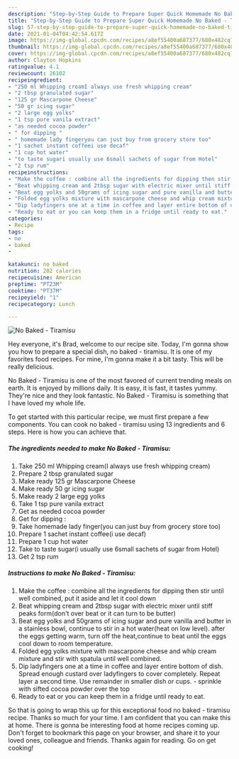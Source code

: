 ```yaml
---
description: "Step-by-Step Guide to Prepare Super Quick Homemade No Baked - Tiramisu"
title: "Step-by-Step Guide to Prepare Super Quick Homemade No Baked - Tiramisu"
slug: 57-step-by-step-guide-to-prepare-super-quick-homemade-no-baked-tiramisu
date: 2021-01-04T04:42:54.617Z
image: https://img-global.cpcdn.com/recipes/a8ef55400a687377/680x482cq70/no-baked-tiramisu-recipe-main-photo.jpg
thumbnail: https://img-global.cpcdn.com/recipes/a8ef55400a687377/680x482cq70/no-baked-tiramisu-recipe-main-photo.jpg
cover: https://img-global.cpcdn.com/recipes/a8ef55400a687377/680x482cq70/no-baked-tiramisu-recipe-main-photo.jpg
author: Clayton Hopkins
ratingvalue: 4.1
reviewcount: 26102
recipeingredient:
- "250 ml Whipping creamI always use fresh whipping cream"
- "2 tbsp granulated sugar"
- "125 gr Mascarpone Cheese"
- "50 gr icing sugar"
- "2 large egg yolks"
- "1 tsp pure vanila extract"
- "as needed cocoa powder"
- " for dipping "
- " homemade lady fingeryou can just buy from grocery store too"
- "1 sachet instant coffeei use decaf"
- "1 cup hot water"
- "to taste sugari usually use 6small sachets of sugar from Hotel"
- "2 tsp rum"
recipeinstructions:
- "Make the coffee : combine all the ingredients for dipping then stir until well combined, put it aside and let it cool down"
- "Beat whipping cream and 2tbsp sugar with electric mixer until stiff peaks form(don&#39;t over beat or it can turn to be butter)"
- "Beat egg yolks and 50grams of icing sugar and pure vanilla and butter in a stainless bowl, continue to stir in a hot water(heat on low level). after the eggs getting warm, turn off the heat,continue to beat until the eggs cool down to room temperature."
- "Folded egg yolks mixture with mascarpone cheese and whip cream mixture and stir with spatula until well combined."
- "Dip ladyfingers one at a time in coffee and layer entire bottom of dish. Spread enough custard over ladyfingers to cover completely. Repeat layer a second time. Use remainder in smaller dish or cups. sprinkle with sifted cocoa powder over the top"
- "Ready to eat or you can keep them in a fridge until ready to eat."
categories:
- Recipe
tags:
- no
- baked
- 

katakunci: no baked  
nutrition: 202 calories
recipecuisine: American
preptime: "PT23M"
cooktime: "PT37M"
recipeyield: "1"
recipecategory: Lunch

---
```



![No Baked - Tiramisu](https://img-global.cpcdn.com/recipes/a8ef55400a687377/680x482cq70/no-baked-tiramisu-recipe-main-photo.jpg)

Hey everyone, it's Brad, welcome to our recipe site. Today, I'm gonna show you how to prepare a special dish, no baked - tiramisu. It is one of my favorites food recipes. For mine, I'm gonna make it a bit tasty. This will be really delicious.

No Baked - Tiramisu is one of the most favored of current trending meals on earth. It is enjoyed by millions daily. It is easy, it is fast, it tastes yummy. They're nice and they look fantastic. No Baked - Tiramisu is something that I have loved my whole life.




To get started with this particular recipe, we must first prepare a few components. You can cook no baked - tiramisu using 13 ingredients and 6 steps. Here is how you can achieve that.

<!--inarticleads1-->

##### The ingredients needed to make No Baked - Tiramisu:

1. Take 250 ml Whipping cream(I always use fresh whipping cream)
1. Prepare 2 tbsp granulated sugar
1. Make ready 125 gr Mascarpone Cheese
1. Make ready 50 gr icing sugar
1. Make ready 2 large egg yolks
1. Take 1 tsp pure vanila extract
1. Get as needed cocoa powder
1. Get  for dipping :
1. Take  homemade lady finger(you can just buy from grocery store too)
1. Prepare 1 sachet instant coffee(i use decaf)
1. Prepare 1 cup hot water
1. Take to taste sugar(i usually use 6small sachets of sugar from Hotel)
1. Get 2 tsp rum




<!--inarticleads2-->

##### Instructions to make No Baked - Tiramisu:

1. Make the coffee : combine all the ingredients for dipping then stir until well combined, put it aside and let it cool down
1. Beat whipping cream and 2tbsp sugar with electric mixer until stiff peaks form(don&#39;t over beat or it can turn to be butter)
1. Beat egg yolks and 50grams of icing sugar and pure vanilla and butter in a stainless bowl, continue to stir in a hot water(heat on low level). after the eggs getting warm, turn off the heat,continue to beat until the eggs cool down to room temperature.
1. Folded egg yolks mixture with mascarpone cheese and whip cream mixture and stir with spatula until well combined.
1. Dip ladyfingers one at a time in coffee and layer entire bottom of dish. Spread enough custard over ladyfingers to cover completely. Repeat layer a second time. Use remainder in smaller dish or cups. - sprinkle with sifted cocoa powder over the top
1. Ready to eat or you can keep them in a fridge until ready to eat.




So that is going to wrap this up for this exceptional food no baked - tiramisu recipe. Thanks so much for your time. I am confident that you can make this at home. There is gonna be interesting food at home recipes coming up. Don't forget to bookmark this page on your browser, and share it to your loved ones, colleague and friends. Thanks again for reading. Go on get cooking!
